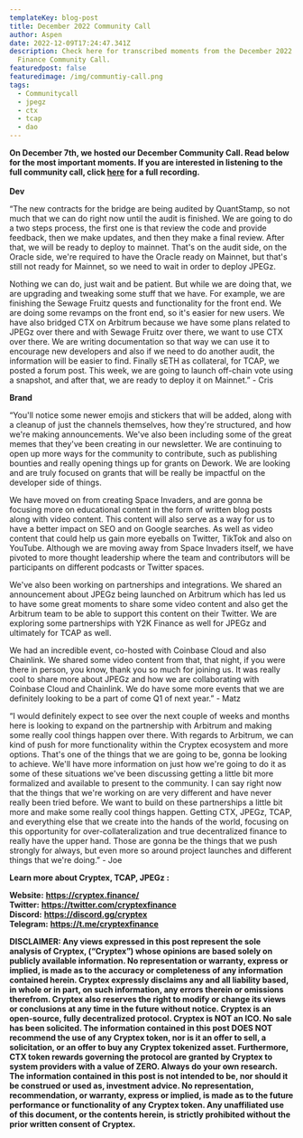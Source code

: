 ```yaml
---
templateKey: blog-post
title: December 2022 Community Call
author: Aspen
date: 2022-12-09T17:24:47.341Z
description: Check here for transcribed moments from the December 2022 Cryptex
  Finance Community Call.
featuredpost: false
featuredimage: /img/communtiy-call.png
tags:
  - Communitycall
  - jpegz
  - ctx
  - tcap
  - dao
---
```

**O﻿n December 7th, we hosted our December Community Call. Read below for the most important moments. If you are interested in listening to the full community call, click [here](https://youtu.be/5XWqrwbOOB4) for a full recording.**\
\
**Dev**

“The new contracts for the bridge are being audited by QuantStamp, so not much that we can do right now until the audit is finished. We are going to do a two steps process, the first one is that review the code and provide feedback, then we make updates, and then they make a final review. After that, we will be ready to deploy to mainnet. That's on the audit side, on the Oracle side, we're required to have the Oracle ready on Mainnet, but that's still not ready for Mainnet, so we need to wait in order to deploy JPEGz.

Nothing we can do, just wait and be patient. But while we are doing that, we are upgrading and tweaking some stuff that we have. For example, we are finishing the Sewage Fruitz quests and functionality for the front end. We are doing some revamps on the front end, so it's easier for new users. We have also bridged CTX on Arbitrum because we have some plans related to JPEGz over there and with Sewage Fruitz over there, we want to use CTX over there. We are writing documentation so that way we can use it to encourage new developers and also if we need to do another audit, the information will be easier to find. Finally sETH as collateral, for TCAP, we posted a forum post. This week, we are going to launch off-chain vote using a snapshot, and after that, we are ready to deploy it on Mainnet.” - Cris

**Brand**

“You'll notice some newer emojis and stickers that will be added, along with a cleanup of just the channels themselves, how they're structured, and how we're making announcements. We've also been including some of the great memes that they've been creating in our newsletter. We are continuing to open up more ways for the community to contribute, such as publishing bounties and really opening things up for grants on Dework. We are looking and are truly focused on grants that will be really be impactful on the developer side of things.

We have moved on from creating Space Invaders, and are gonna be focusing more on educational content in the form of written blog posts along with video content. This content will also serve as a way for us to have a better impact on SEO and on Google searches. As well as video content that could help us gain more eyeballs on Twitter, TikTok and also on YouTube. Although we are moving away from Space Invaders itself, we have pivoted to more thought leadership where the team and contributors will be participants on different podcasts or Twitter spaces.

We've also been working on partnerships and integrations. We shared an announcement about JPEGz being launched on Arbitrum which has led us to have some great moments to share some video content and also get the Arbitrum team to be able to support this content on their Twitter. We are exploring some partnerships with Y2K Finance as well for JPEGz and ultimately for TCAP as well.

We had an incredible event, co-hosted with Coinbase Cloud and also Chainlink. We shared some video content from that, that night, if you were there in person, you know, thank you so much for joining us. It was really cool to share more about JPEGz and how we are collaborating with Coinbase Cloud and Chainlink. We do have some more events that we are definitely looking to be a part of come Q1 of next year.” - Matz

“I would definitely expect to see over the next couple of weeks and months here is looking to expand on the partnership with Arbitrum and making some really cool things happen over there. With regards to Arbitrum, we can kind of push for more functionality within the Cryptex ecosystem and more options. That's one of the things that we are going to be, gonna be looking to achieve. We'll have more information on just how we're going to do it as some of these situations we've been discussing getting a little bit more formalized and available to present to the community. I can say right now that the things that we're working on are very different and have never really been tried before. We want to build on these partnerships a little bit more and make some really cool things happen. Getting CTX, JPEGz, TCAP, and everything else that we create into the hands of the world, focusing on this opportunity for over-collateralization and true decentralized finance to really have the upper hand. Those are gonna be the things that we push strongly for always, but even more so around project launches and different things that we're doing.” - Joe

**Learn more about Cryptex, TCAP, JPEGz :**

**Website:** [](https://cryptex.finance/)**<https://cryptex.finance/>**\
**Twitter:** [](https://twitter.com/cryptexfinance)**<https://twitter.com/cryptexfinance>**\
**Discord:** [](https://discord.gg/cryptex)**<https://discord.gg/cryptex>** \
**Telegram:** [](https://t.me/cryptexfinance)**<https://t.me/cryptexfinance>**

**DISCLAIMER: Any views expressed in this post represent the sole analysis of Cryptex, (“Cryptex”) whose opinions are based solely on publicly available information. No representation or warranty, express or implied, is made as to the accuracy or completeness of any information contained herein. Cryptex expressly disclaims any and all liability based, in whole or in part, on such information, any errors therein or omissions therefrom. Cryptex also reserves the right to modify or change its views or conclusions at any time in the future without notice. Cryptex is an open-source, fully decentralized protocol. Cryptex is NOT an ICO. No sale has been solicited. The information contained in this post DOES NOT recommend the use of any Cryptex token, nor is it an offer to sell, a solicitation, or an offer to buy any Cryptex tokenized asset. Furthermore, CTX token rewards governing the protocol are granted by Cryptex to system providers with a value of ZERO. Always do your own research. The information contained in this post is not intended to be, nor should it be construed or used as, investment advice. No representation, recommendation, or warranty, express or implied, is made as to the future performance or functionality of any Cryptex token. Any unaffiliated use of this document, or the contents herein, is strictly prohibited without the prior written consent of Cryptex.**